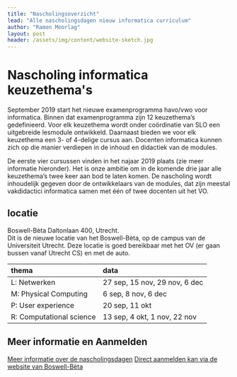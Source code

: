 ```yaml
---
title: "Nascholingsoverzicht"
lead: "Alle nascholingsdagen nieuw informatica curriculum"
author: "Ramon Moorlag"
layout: post
header: /assets/img/content/website-sketch.jpg
---
```



# Nascholing informatica keuzethema's

September 2019 start het nieuwe examenprogramma havo/vwo voor informatica. Binnen dat examenprogramma zijn 12 keuzethema’s gedefinieerd. Voor elk keuzethema wordt onder coördinatie van SLO een uitgebreide lesmodule ontwikkeld. Daarnaast bieden we voor elk keuzethema een 3- of 4-delige cursus aan. Docenten informatica kunnen zich op die manier verdiepen in de inhoud en didactiek van de modules.

De eerste vier cursussen vinden in het najaar 2019 plaats (zie meer informatie hieronder). Het is onze ambitie om in de komende drie jaar alle keuzethema’s twee keer aan bod te laten komen. De nascholing wordt inhoudelijk gegeven door de ontwikkelaars van de modules, dat zijn meestal vakdidactici informatica samen met één of twee docenten uit het VO.

## locatie
Boswell-Bèta
Daltonlaan 400,  Utrecht. <br>
Dit is de nieuwe locatie van het Boswell-Bèta, op de campus van de Universiteit Utrecht. Deze locatie is goed bereikbaar met het OV (er gaan bussen vanaf Utrecht CS) en met de auto.

| thema | data |
| :---  | :--- |
| L: Netwerken | 27 sep, 15 nov, 29 nov, 6 dec |
| M: Physical Computing | 6 sep, 8 nov, 6 dec |
| P: User experience    | 20 sep, 11 okt |
| R: Computational science | 13 sep, 4 okt, 1 nov, 22 nov |

## Meer informatie en Aanmelden
[Meer informatie over de nascholingsdagen](https://ieni.github.io/inf2019/)
[Direct aanmelden kan via de website van Boswell-Bèta](http://www.boswell-beta.nl/nascholing-informatica)
